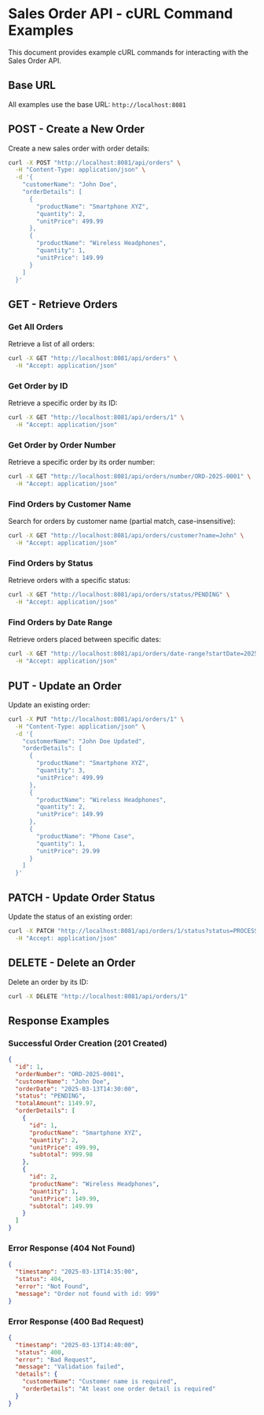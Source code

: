 # Sales Order API - cURL Command Examples

This document provides example cURL commands for interacting with the Sales Order API.

## Base URL

All examples use the base URL: `http://localhost:8081`

## POST - Create a New Order

Create a new sales order with order details:

```bash
curl -X POST "http://localhost:8081/api/orders" \
  -H "Content-Type: application/json" \
  -d '{
    "customerName": "John Doe",
    "orderDetails": [
      {
        "productName": "Smartphone XYZ",
        "quantity": 2,
        "unitPrice": 499.99
      },
      {
        "productName": "Wireless Headphones",
        "quantity": 1,
        "unitPrice": 149.99
      }
    ]
  }'
```

## GET - Retrieve Orders

### Get All Orders

Retrieve a list of all orders:

```bash
curl -X GET "http://localhost:8081/api/orders" \
  -H "Accept: application/json"
```

### Get Order by ID

Retrieve a specific order by its ID:

```bash
curl -X GET "http://localhost:8081/api/orders/1" \
  -H "Accept: application/json"
```

### Get Order by Order Number

Retrieve a specific order by its order number:

```bash
curl -X GET "http://localhost:8081/api/orders/number/ORD-2025-0001" \
  -H "Accept: application/json"
```

### Find Orders by Customer Name

Search for orders by customer name (partial match, case-insensitive):

```bash
curl -X GET "http://localhost:8081/api/orders/customer?name=John" \
  -H "Accept: application/json"
```

### Find Orders by Status

Retrieve orders with a specific status:

```bash
curl -X GET "http://localhost:8081/api/orders/status/PENDING" \
  -H "Accept: application/json"
```

### Find Orders by Date Range

Retrieve orders placed between specific dates:

```bash
curl -X GET "http://localhost:8081/api/orders/date-range?startDate=2025-01-01T00:00:00&endDate=2025-03-31T23:59:59" \
  -H "Accept: application/json"
```

## PUT - Update an Order

Update an existing order:

```bash
curl -X PUT "http://localhost:8081/api/orders/1" \
  -H "Content-Type: application/json" \
  -d '{
    "customerName": "John Doe Updated",
    "orderDetails": [
      {
        "productName": "Smartphone XYZ",
        "quantity": 3,
        "unitPrice": 499.99
      },
      {
        "productName": "Wireless Headphones",
        "quantity": 2,
        "unitPrice": 149.99
      },
      {
        "productName": "Phone Case",
        "quantity": 1,
        "unitPrice": 29.99
      }
    ]
  }'
```

## PATCH - Update Order Status

Update the status of an existing order:

```bash
curl -X PATCH "http://localhost:8081/api/orders/1/status?status=PROCESSING" \
  -H "Accept: application/json"
```

## DELETE - Delete an Order

Delete an order by its ID:

```bash
curl -X DELETE "http://localhost:8081/api/orders/1"
```

## Response Examples

### Successful Order Creation (201 Created)

```json
{
  "id": 1,
  "orderNumber": "ORD-2025-0001",
  "customerName": "John Doe",
  "orderDate": "2025-03-13T14:30:00",
  "status": "PENDING",
  "totalAmount": 1149.97,
  "orderDetails": [
    {
      "id": 1,
      "productName": "Smartphone XYZ",
      "quantity": 2,
      "unitPrice": 499.99,
      "subtotal": 999.98
    },
    {
      "id": 2,
      "productName": "Wireless Headphones",
      "quantity": 1,
      "unitPrice": 149.99,
      "subtotal": 149.99
    }
  ]
}
```

### Error Response (404 Not Found)

```json
{
  "timestamp": "2025-03-13T14:35:00",
  "status": 404,
  "error": "Not Found",
  "message": "Order not found with id: 999"
}
```

### Error Response (400 Bad Request)

```json
{
  "timestamp": "2025-03-13T14:40:00",
  "status": 400,
  "error": "Bad Request",
  "message": "Validation failed",
  "details": {
    "customerName": "Customer name is required",
    "orderDetails": "At least one order detail is required"
  }
}
```
